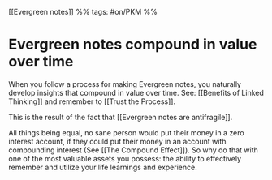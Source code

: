  [[Evergreen notes]] %% tags: #on/PKM %%
# Evergreen notes compound in value over time
When you follow a process for making Evergreen notes, you naturally develop insights that compound in value over time. See: [[Benefits of Linked Thinking]] and remember to [[Trust the Process]]. 

This is the result of the fact that [[Evergreen notes are antifragile]].

All things being equal, no sane person would put their money in a zero interest account, if they could put their money in an account with compounding interest (See [[The Compound Effect]]). So why do that with one of the most valuable assets you possess: the ability to effectively remember and utilize your life learnings and experience. 